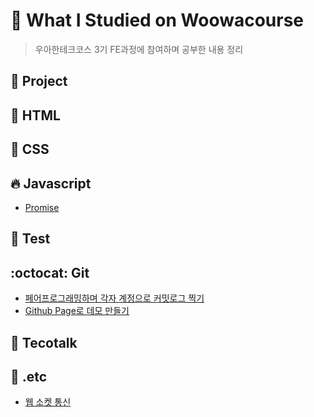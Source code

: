 # 🎈 What I Studied on Woowacourse

> 우아한테크코스 3기 FE과정에 참여하며 공부한 내용 정리

## :hammer: Project

## :rocket: HTML

## :art: CSS

## :fire: Javascript

- [Promise](./Javascript/Promise/README.md)

## :bookmark_tabs: ​Test

## :octocat: Git

- [페어프로그래밍하며 각자 계정으로 커밋로그 찍기](./Git/pair-programming/README.md)
- [Github Page로 데모 만들기](./Git/github-page-demo/README.md)

## :microphone: Tecotalk

## :guitar: .etc

- [웹 소켓 통신](./etc/web-socket/README.md)
